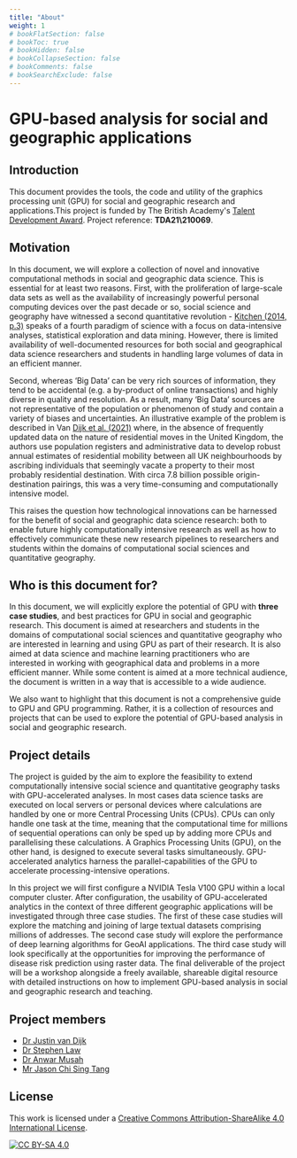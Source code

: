 ```yaml
---
title: "About"
weight: 1
# bookFlatSection: false
# bookToc: true
# bookHidden: false
# bookCollapseSection: false
# bookComments: false
# bookSearchExclude: false
---
```


# GPU-based analysis for social and geographic applications

## Introduction 

This document provides the tools, the code and utility of the graphics processing unit (GPU) for social and geographic research and applications.This project is funded by The British Academy's [Talent Development Award](https://www.thebritishacademy.ac.uk/funding/talent-development-awards/). Project reference: **TDA21\210069**. 

## Motivation 
In this document, we will explore a collection of novel and innovative computational methods in social and geographic data science. This is essential for at least two reasons. First, with the proliferation of large-scale data sets as well as the availability of increasingly powerful personal computing devices over the past decade or so, social science and geography have witnessed a second quantitative revolution - [Kitchen (2014, p.3)](https://doi.org/10.1177/2053951714528481) speaks of a fourth paradigm of science with a focus on data-intensive analyses, statistical exploration and data mining. However, there is limited availability of well-documented resources for both social and geographical data science researchers and students in handling large volumes of data in an efficient manner.

Second, whereas ‘Big Data’ can be very rich sources of information, they tend to be accidental (e.g. a by-product of online transactions) and highly diverse in quality and resolution. As a result, many ‘Big Data’ sources are not representative of the population or phenomenon of study and contain a variety of biases and uncertainties. An illustrative example of the problem is described in Van [Dijk et al. (2021)](https://doi.org/10.1111/rssa.12713) where, in the absence of frequently updated data on the nature of residential moves in the United Kingdom, the authors use population registers and administrative data to develop robust annual estimates of residential mobility between all UK neighbourhoods by ascribing individuals that seemingly vacate a property to their most probably residential destination. With circa 7.8 billion possible origin-destination pairings, this was a very time-consuming and computationally intensive model.

This raises the question how technological innovations can be harnessed for the benefit of social and geographic data science research: both to enable future highly computationally intensive research as well as how to effectively communicate these new research pipelines to researchers and students within the domains of computational social sciences and quantitative geography. 



## Who is this document for? 

In this document, we will explicitly explore the potential of GPU with **three case studies**, and best practices for GPU in social and geographic research. This document is aimed at researchers and students in the domains of computational social sciences and quantitative geography who are interested in learning and using GPU as part of their research. It is also aimed at data science and machine learning practitioners who are interested in working with geographical data and problems in a more efficient manner. While some content is aimed at a more technical audience, the document is written in a way that is accessible to a wide audience. 

We also want to highlight that this document is not a comprehensive guide to GPU and GPU programming. Rather, it is a collection of resources and projects that can be used to explore the potential of GPU-based analysis in social and geographic research. 

## Project details
The project is guided by the aim to explore the feasibility to extend computationally intensive social science and quantitative geography tasks with GPU-accelerated analyses. In most cases data science tasks are executed on local servers or personal devices where calculations are handled by one or more Central Processing Units (CPUs). CPUs can only handle one task at the time, meaning that the computational time for millions of sequential operations can only be sped up by adding more CPUs and parallelising these calculations. A Graphics Processing Units (GPU), on the other hand, is designed to execute several tasks simultaneously. GPU-accelerated analytics harness the parallel-capabilities of the GPU to accelerate processing-intensive operations.

In this project we will first configure a NVIDIA Tesla V100 GPU within a local computer cluster. After configuration, the usability of GPU-accelerated analytics in the context of three different geographic applications will be investigated through three case studies. The first of these case studies will explore the matching and joining of large textual datasets comprising millions of addresses. The second case study will explore the performance of deep learning algorithms for GeoAI applications. The third case study will look specifically at the opportunities for improving the performance of disease risk prediction using raster data. The final deliverable of the project will be a workshop alongside a freely available, shareable digital resource with detailed instructions on how to implement GPU-based analysis in social and geographic research and teaching.

## Project members
- [Dr Justin van Dijk](www.mappingdutchman.com)
- [Dr Stephen Law](https://www.turing.ac.uk/people/researchers/stephen-law)
- [Dr Anwar Musah](https://www.geog.ucl.ac.uk/people/academic-staff/anwar-musah)
- [Mr Jason Chi Sing Tang](https://www.ucl.ac.uk/geospatial-analytics/people/jason-chi-sing-tang)

## License
This work is licensed under a
[Creative Commons Attribution-ShareAlike 4.0 International License][cc-by-sa].

[![CC BY-SA 4.0][cc-by-sa-image]][cc-by-sa]

[cc-by-sa]: http://creativecommons.org/licenses/by-sa/4.0/
[cc-by-sa-image]: https://licensebuttons.net/l/by-sa/4.0/88x31.png
[cc-by-sa-shield]: https://img.shields.io/badge/License-CC%20BY--SA%204.0-lightgrey.svg
